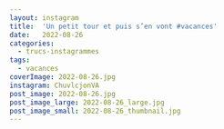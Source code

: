 ```yaml
---
layout: instagram
title:  'Un petit tour et puis s’en vont #vacances'
date:   2022-08-26
categories: 
  - trucs-instagrammes
tags:
  - vacances
coverImage: 2022-08-26.jpg
instagram: ChuvlcjonVA
post_image: 2022-08-26.jpg
post_image_large: 2022-08-26_large.jpg
post_image_small: 2022-08-26_thumbnail.jpg
---
```



